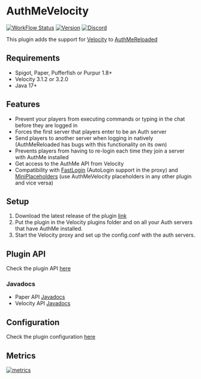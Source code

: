 # AuthMeVelocity
[![WorkFlow Status](https://img.shields.io/github/actions/workflow/status/4drian3d/AuthMeVelocity/gradle.yml?branch=master&style=flat-square)](https://github.com/4drian3d/AuthmeVelocity/actions/workflows/maven.yml)
[![Version](https://img.shields.io/github/v/release/4drian3d/AuthmeVelocity?color=FFF0&style=flat-square)](https://github.com/4drian3d/AuthmeVelocity/releases)
[![Discord](https://img.shields.io/discord/899740810956910683?color=7289da&label=Discord)](https://discord.gg/5NMMzK5mAn)

This plugin adds the support for [Velocity](https://velocitypowered.com/) to [AuthMeReloaded](https://github.com/AuthMe/AuthMeReloaded)

## Requirements
- Spigot, Paper, Pufferfish or Purpur 1.8+
- Velocity 3.1.2 or 3.2.0
- Java 17+

## Features
- Prevent your players from executing commands or typing in the chat before they are logged in
- Forces the first server that players enter to be an Auth server
- Send players to another server when logging in natively (AuthMeReloaded has bugs with this functionality on its own)
- Prevents players from having to re-login each time they join a server with AuthMe installed
- Get access to the AuthMe API from Velocity
- Compatibility with [FastLogin](https://github.com/games647/FastLogin) (AutoLogin support in the proxy) and [MiniPlaceholders](https://modrinth.com/plugin/miniplaceholders) (use AuthMeVelocity placeholders in any other plugin and vice versa)

## Setup
1. Download the latest release of the plugin [link](https://github.com/4drian3d/AuthMeVelocity/releases)
2. Put the plugin in the Velocity plugins folder and on all your Auth servers that have AuthMe installed.
3. Start the Velocity proxy and set up the config.conf with the auth servers.

## Plugin API
Check the plugin API [here](https://github.com/4drian3d/AuthMeVelocity/wiki/Plugin-API)

### Javadocs
- Paper API [Javadocs](https://javadoc.jitpack.io/com/github/4drian3d/AuthMeVelocity/api-paper/latest/javadoc/)
- Velocity API [Javadocs](https://javadoc.jitpack.io/com/github/4drian3d/AuthMeVelocity/api-velocity/latest/javadoc/)

## Configuration
Check the plugin configuration [here](https://github.com/4drian3d/AuthMeVelocity/wiki/Configuration)

## Metrics
[![metrics](https://bstats.org/signatures/velocity/AuthMeVelocity.svg)](https://bstats.org/plugin/velocity/AuthMeVelocity/16128)
